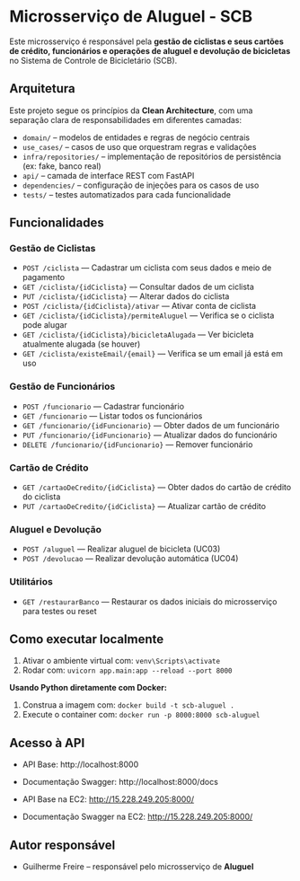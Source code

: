 # Microsserviço de Aluguel - SCB

Este microsserviço é responsável pela **gestão de ciclistas e seus cartões de crédito, funcionários e operações de aluguel e devolução de bicicletas** no Sistema de Controle de Bicicletário (SCB).

## Arquitetura

Este projeto segue os princípios da **Clean Architecture**, com uma separação clara de responsabilidades em diferentes camadas:

- `domain/` – modelos de entidades e regras de negócio centrais
- `use_cases/` – casos de uso que orquestram regras e validações
- `infra/repositories/` – implementação de repositórios de persistência (ex: fake, banco real)
- `api/` – camada de interface REST com FastAPI
- `dependencies/` – configuração de injeções para os casos de uso
- `tests/` – testes automatizados para cada funcionalidade

## Funcionalidades

### Gestão de Ciclistas

- `POST /ciclista` — Cadastrar um ciclista com seus dados e meio de pagamento
- `GET /ciclista/{idCiclista}` — Consultar dados de um ciclista
- `PUT /ciclista/{idCiclista}` — Alterar dados do ciclista
- `POST /ciclista/{idCiclista}/ativar` — Ativar conta de ciclista
- `GET /ciclista/{idCiclista}/permiteAluguel` — Verifica se o ciclista pode alugar
- `GET /ciclista/{idCiclista}/bicicletaAlugada` — Ver bicicleta atualmente alugada (se houver)
- `GET /ciclista/existeEmail/{email}` — Verifica se um email já está em uso

### Gestão de Funcionários

- `POST /funcionario` — Cadastrar funcionário
- `GET /funcionario` — Listar todos os funcionários
- `GET /funcionario/{idFuncionario}` — Obter dados de um funcionário
- `PUT /funcionario/{idFuncionario}` — Atualizar dados do funcionário
- `DELETE /funcionario/{idFuncionario}` — Remover funcionário

### Cartão de Crédito

- `GET /cartaoDeCredito/{idCiclista}` — Obter dados do cartão de crédito do ciclista
- `PUT /cartaoDeCredito/{idCiclista}` — Atualizar cartão de crédito

### Aluguel e Devolução

- `POST /aluguel` — Realizar aluguel de bicicleta (UC03)
- `POST /devolucao` — Realizar devolução automática (UC04)

### Utilitários

- `GET /restaurarBanco` — Restaurar os dados iniciais do microsserviço para testes ou reset

## Como executar localmente

1. Ativar o ambiente virtual com: `venv\Scripts\activate`
2. Rodar com: `uvicorn app.main:app --reload --port 8000 `

**Usando Python diretamente com Docker:**

1. Construa a imagem com: `docker build -t scb-aluguel .`
2. Execute o container com: `docker run -p 8000:8000 scb-aluguel`

## Acesso à API

- API Base: http://localhost:8000
- Documentação Swagger: http://localhost:8000/docs

- API Base na EC2: http://15.228.249.205:8000/
- Documentação Swagger na EC2: http://15.228.249.205:8000/

## Autor responsável

- Guilherme Freire – responsável pelo microsserviço de **Aluguel**
